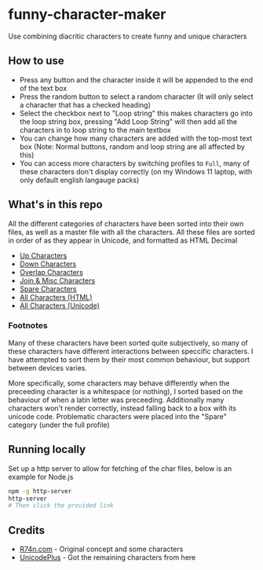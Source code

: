 # funny-character-maker

Use combining diacritic characters to create funny and unique characters

## How to use

- Press any button and the character inside it will be appended to the end of the text box
- Press the random button to select a random character (It will only select a character that has a checked heading)
- Select the checkbox next to "Loop string" this makes characters go into the loop string box, pressing "Add Loop String" will then add all the characters in to loop string to the main textbox
- You can change how many characters are added with the top-most text box (Note: Normal buttons, random and loop string are all affected by this)
- You can access more characters by switching profiles to `Full`, many of these characters don't display correctly (on my Windows 11 laptop, with only default english langauge packs)

## What's in this repo

All the different categories of characters have been sorted into their own files, as well as a master file with all the characters. All these files are sorted in order of as they appear in Unicode, and formatted as HTML Decimal

- [Up Characters](chars/txt/up.txt)
- [Down Characters](chars/txt/down.txt)
- [Overlap Characters](chars/txt/overlap.txt)
- [Join & Misc Characters](chars/txt/join.txt)
- [Spare Characters](chars/txt/spare.txt)
- [All Characters (HTML)](chars/txt/AllChars_HTML.txt)
- [All Characters (Unicode)](chars/txt/AllChars_Unicode.txt)


### Footnotes

Many of these characters have been sorted quite subjectively, so many of these characters have different interactions between speccific characters. I have attempted to sort them by their most common behaviour, but support between devices varies.

More specifically, some characters may behave differently when the preceeding character is a whitespace (or nothing), I sorted based on the behaviour of when a latin letter was preceeding. Additionally many characters won't render correctly, instead falling back to a box with its unicode code. Problematic characters were placed into the "Spare" category (under the full profile) 

## Running locally

Set up a http server to allow for fetching of the char files, below is an example for Node.js

```sh
npm -g http-server
http-server
# Then click the provided link
```

## Credits

- [R74n.com](https://c.r74n.com/combining) - Original concept and some characters
- [UnicodePlus](https://unicodeplus.com/combining) - Got the remaining characters from here
